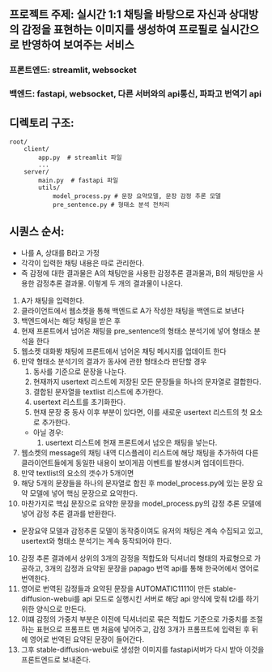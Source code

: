 ## 프로젝트 주제: 실시간 1:1 채팅을 바탕으로 자신과 상대방의 감정을 표현하는 이미지를 생성하여 프로필로 실시간으로 반영하여 보여주는 서비스

### 프론트엔드: streamlit, websocket
### 백엔드: fastapi, websocket, 다른 서버와의 api통신, 파파고 번역기 api

## 디렉토리 구조:
```commandline
root/
    client/
        app.py  # streamlit 파일
        ...
    server/
        main.py  # fastapi 파일
        utils/
            model_process.py # 문장 요약모델, 문장 감정 추론 모델
            pre_sentence.py # 형태소 분석 전처리
```

## 시퀀스 순서:

* 나를 A, 상대를 B라고 가정
* 각각이 입력한 채팅 내용은 따로 관리한다.
* 즉 감정에 대한 결과물은 A의 채팅만을 사용한 감정추론 결과물과, B의 채팅만을 사용한 감정추론 결과물. 이렇게 두 개의 결과물이 나온다.

1. A가 채팅을 입력한다.
2. 클라이언트에서 웹소켓을 통해 백엔드로 A가 작성한 채팅을 백엔드로 보낸다
3. 백엔드에서는 해당 채팅을 받은 후
4. 현재 프론트에서 넘어온 채팅을 pre_sentence의 형태소 분석기에 넣어 형태소 분석을 한다
5. 웹소켓 대화봥 채팅에 프론트에서 넘어온 채팅 메시지를 업데이트 한다
6. 만약 형태소 분석기의 결과가 동사에 관한 형태소라 판단할 경우
   1. 동사를 기준으로 문장을 나눈다. 
   2. 현재까지 usertext 리스트에 저장된 모든 문장들을 하나의 문자열로 결합한다. 
   3. 결합된 문자열을 textlist 리스트에 추가한다. 
   4. usertext 리스트를 초기화한다. 
   5. 현재 문장 중 동사 이후 부분이 있다면, 이를 새로운 usertext 리스트의 첫 요소로 추가한다.
   * 아닐 경우:
     1. usertext 리스트에 현재 프론트에서 넘오은 채팅을 넣는다.
6. 웹소켓의 message의 채팅 내역 디스플레이 리스트에 해당 채팅을 추가하여 다른 클라이언트들에게 동일한 내용이 보이게끔 이벤트를 발생시켜 업데이트한다.
7. 만약 textlist의 요소의 갯수가 5개이면 
8. 해당 5개의 문장들을 하나의 문자열로 합친 후 model_process.py에 있는 문장 요약 모델에 넣어 핵심 문장으로 요약한다.
9. 마찬가지로 핵심 문장으로 요약한 문장을 model_process.py의 감정 추론 모델에 넣어 감정 추론 결과를 반환한다. 
* 문장요약 모델과 감정추론 모델이 동작중이여도 유저의 채팅은 계속 수집되고 있고, usertext와 형태소 분석기는 계속 동작되어야 한다.  
10. 감정 추론 결과에서 상위의 3개의 감정을 적합도와 딕셔너리 형태의 자료형으로 가공하고, 3개의 감정과 요약된 문장을 papago 번역 api를 통해 한국어에서 영어로 번역한다.
11. 영어로 번역된 감정들과 요약된 문장을 AUTOMATIC1111이 만든 stable-diffusion-webui를 api 모드로 실행시킨 서버로 해당 api 양식에 맞춰 t2i를 하기 위한 양식으로 만든다.
12. 이떄 감정의 가중치 부분은 이전에 딕셔너리로 묶은 적합도 기준으로 가중치를 조절하는 표현으로 프롬프트 맨 처음에 넣어주고, 감정 3개가 프롬프트에 입력된 후 뒤에 영어로 번역된 요약된 문장이 들어간다.
13. 그후 stable-diffusion-webui로 생성한 이미지를 fastapi서버가 다시 받아 이것을 프론트엔드로 보내준다.







